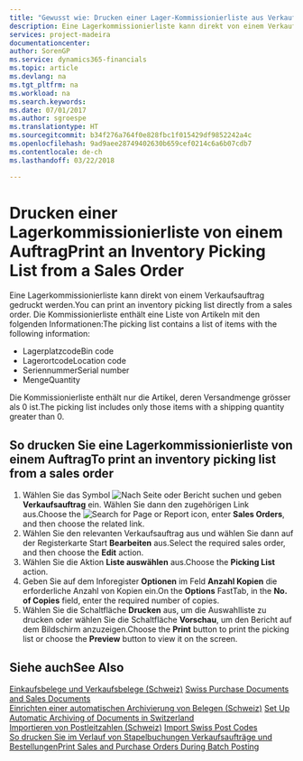 ```yaml
---
title: "Gewusst wie: Drucken einer Lager-Kommissionierliste aus Verkaufsaufträgen"
description: Eine Lagerkommissionierliste kann direkt von einem Verkaufsauftrag gedruckt werden.
services: project-madeira
documentationcenter: 
author: SorenGP
ms.service: dynamics365-financials
ms.topic: article
ms.devlang: na
ms.tgt_pltfrm: na
ms.workload: na
ms.search.keywords: 
ms.date: 07/01/2017
ms.author: sgroespe
ms.translationtype: HT
ms.sourcegitcommit: b34f276a764f0e828fbc1f015429df9852242a4c
ms.openlocfilehash: 9ad9aee28749402630b659cef0214c6a6b07cdb7
ms.contentlocale: de-ch
ms.lasthandoff: 03/22/2018

---
```

# <a name="print-an-inventory-picking-list-from-a-sales-order"></a><span data-ttu-id="a0572-103">Drucken einer Lagerkommissionierliste von einem Auftrag</span><span class="sxs-lookup"><span data-stu-id="a0572-103">Print an Inventory Picking List from a Sales Order</span></span>
<span data-ttu-id="a0572-104">Eine Lagerkommissionierliste kann direkt von einem Verkaufsauftrag gedruckt werden.</span><span class="sxs-lookup"><span data-stu-id="a0572-104">You can print an inventory picking list directly from a sales order.</span></span> <span data-ttu-id="a0572-105">Die Kommissionierliste enthält eine Liste von Artikeln mit den folgenden Informationen:</span><span class="sxs-lookup"><span data-stu-id="a0572-105">The picking list contains a list of items with the following information:</span></span>  

- <span data-ttu-id="a0572-106">Lagerplatzcode</span><span class="sxs-lookup"><span data-stu-id="a0572-106">Bin code</span></span>  
- <span data-ttu-id="a0572-107">Lagerortcode</span><span class="sxs-lookup"><span data-stu-id="a0572-107">Location code</span></span>  
- <span data-ttu-id="a0572-108">Seriennummer</span><span class="sxs-lookup"><span data-stu-id="a0572-108">Serial number</span></span>  
- <span data-ttu-id="a0572-109">Menge</span><span class="sxs-lookup"><span data-stu-id="a0572-109">Quantity</span></span>  

<span data-ttu-id="a0572-110">Die Kommissionierliste enthält nur die Artikel, deren Versandmenge grösser als 0 ist.</span><span class="sxs-lookup"><span data-stu-id="a0572-110">The picking list includes only those items with a shipping quantity greater than 0.</span></span>  

## <a name="to-print-an-inventory-picking-list-from-a-sales-order"></a><span data-ttu-id="a0572-111">So drucken Sie eine Lagerkommissionierliste von einem Auftrag</span><span class="sxs-lookup"><span data-stu-id="a0572-111">To print an inventory picking list from a sales order</span></span>  

1.  <span data-ttu-id="a0572-112">Wählen Sie das Symbol ![Nach Seite oder Bericht suchen](../../media/ui-search/search_small.png "Nach Seite oder Bericht suchen") und geben **Verkaufsauftrag** ein. Wählen Sie dann den zugehörigen Link aus.</span><span class="sxs-lookup"><span data-stu-id="a0572-112">Choose the ![Search for Page or Report](../../media/ui-search/search_small.png "Search for Page or Report icon") icon, enter **Sales Orders**, and then choose the related link.</span></span>  
2.  <span data-ttu-id="a0572-113">Wählen Sie den relevanten Verkaufsauftrag aus und wählen Sie dann auf der Registerkarte Start **Bearbeiten** aus.</span><span class="sxs-lookup"><span data-stu-id="a0572-113">Select the required sales order, and then choose the **Edit** action.</span></span>  
3.  <span data-ttu-id="a0572-114">Wählen Sie die Aktion **Liste auswählen** aus.</span><span class="sxs-lookup"><span data-stu-id="a0572-114">Choose the **Picking List** action.</span></span>  
4.  <span data-ttu-id="a0572-115">Geben Sie auf dem Inforegister **Optionen** im Feld **Anzahl Kopien** die erforderliche Anzahl von Kopien ein.</span><span class="sxs-lookup"><span data-stu-id="a0572-115">On the **Options** FastTab, in the **No. of Copies** field, enter the required number of copies.</span></span>  
5.  <span data-ttu-id="a0572-116">Wählen Sie die Schaltfläche **Drucken** aus, um die Auswahlliste zu drucken oder wählen Sie die Schaltfläche **Vorschau**, um den Bericht auf dem Bildschirm anzuzeigen.</span><span class="sxs-lookup"><span data-stu-id="a0572-116">Choose the **Print** button to print the picking list or choose the **Preview** button to view it on the screen.</span></span>  

## <a name="see-also"></a><span data-ttu-id="a0572-117">Siehe auch</span><span class="sxs-lookup"><span data-stu-id="a0572-117">See Also</span></span>  
 <span data-ttu-id="a0572-118">[Einkaufsbelege und Verkaufsbelege (Schweiz)](swiss-purchase-documents-and-sales-documents.md) </span><span class="sxs-lookup"><span data-stu-id="a0572-118">[Swiss Purchase Documents and Sales Documents](swiss-purchase-documents-and-sales-documents.md) </span></span>  
 <span data-ttu-id="a0572-119">[Einrichten einer automatischen Archivierung von Belegen (Schweiz)](how-to-set-up-automatic-archiving-of-documents-in-switzerland.md) </span><span class="sxs-lookup"><span data-stu-id="a0572-119">[Set Up Automatic Archiving of Documents in Switzerland](how-to-set-up-automatic-archiving-of-documents-in-switzerland.md) </span></span>  
 <span data-ttu-id="a0572-120">[Importieren von Postleitzahlen (Schweiz)](how-to-import-swiss-post-codes.md) </span><span class="sxs-lookup"><span data-stu-id="a0572-120">[Import Swiss Post Codes](how-to-import-swiss-post-codes.md) </span></span>  
 [<span data-ttu-id="a0572-121">So drucken Sie im Verlauf von Stapelbuchungen Verkaufsaufträge und Bestellungen</span><span class="sxs-lookup"><span data-stu-id="a0572-121">Print Sales and Purchase Orders During Batch Posting</span></span>](how-to-print-sales-and-purchase-orders-during-batch-posting.md)

